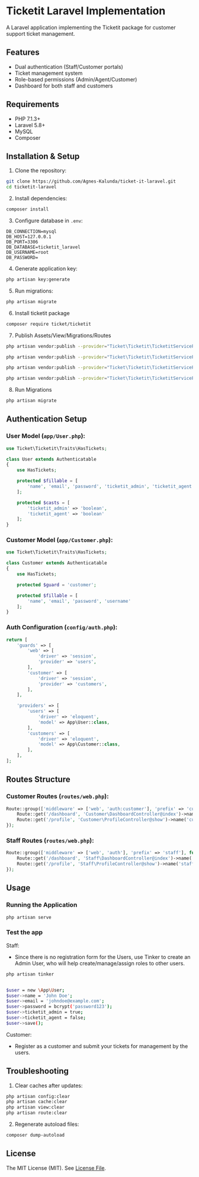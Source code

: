 # Ticketit Laravel Implementation

A Laravel application implementing the Ticketit package for customer support ticket management.

## Features

- Dual authentication (Staff/Customer portals)
- Ticket management system
- Role-based permissions (Admin/Agent/Customer)
- Dashboard for both staff and customers


## Requirements

- PHP 7.1.3+
- Laravel 5.8+
- MySQL
- Composer

## Installation & Setup

1. Clone the repository:
```bash
git clone https://github.com/Agnes-Kalunda/ticket-it-laravel.git
cd ticketit-laravel
```

2. Install dependencies:
```bash
composer install
```


3. Configure database in `.env`:
```
DB_CONNECTION=mysql
DB_HOST=127.0.0.1
DB_PORT=3306
DB_DATABASE=ticketit_laravel
DB_USERNAME=root
DB_PASSWORD=
```

4. Generate application key:
```bash
php artisan key:generate
```

5. Run migrations:
```bash
php artisan migrate
```

6. Install ticketit package
```bash
composer require ticket/ticketit
```

7. Publish Assets/View/Migrations/Routes
```bash
php artisan vendor:publish --provider="Ticket\Ticketit\TicketitServiceProvider" --tag=ticketit-views --force

php artisan vendor:publish --provider="Ticket\Ticketit\TicketitServiceProvider" --tag=ticketit-routes --force

php artisan vendor:publish --provider="Ticket\Ticketit\TicketitServiceProvider" --tag=ticketit-migrations --force

php artisan vendor:publish --provider="Ticket\Ticketit\TicketitServiceProvider" --tag=ticketit-config --force

```

8. Run Migrations
```bash
php artisan migrate
```

## Authentication Setup

### User Model (`app/User.php`):
```php
use Ticket\Ticketit\Traits\HasTickets;

class User extends Authenticatable
{
    use HasTickets;

    protected $fillable = [
        'name', 'email', 'password', 'ticketit_admin', 'ticketit_agent'
    ];

    protected $casts = [
        'ticketit_admin' => 'boolean',
        'ticketit_agent' => 'boolean'
    ];
}
```

### Customer Model (`app/Customer.php`):
```php
use Ticket\Ticketit\Traits\HasTickets;

class Customer extends Authenticatable
{
    use HasTickets;

    protected $guard = 'customer';

    protected $fillable = [
        'name', 'email', 'password', 'username'
    ];
}
```

### Auth Configuration (`config/auth.php`):
```php
return [
    'guards' => [
        'web' => [
            'driver' => 'session',
            'provider' => 'users',
        ],
        'customer' => [
            'driver' => 'session',
            'provider' => 'customers',
        ],
    ],

    'providers' => [
        'users' => [
            'driver' => 'eloquent',
            'model' => App\User::class,
        ],
        'customers' => [
            'driver' => 'eloquent',
            'model' => App\Customer::class,
        ],
    ],
];
```

## Routes Structure

### Customer Routes (`routes/web.php`):
```php
Route::group(['middleware' => ['web', 'auth:customer'], 'prefix' => 'customer'], function () {
    Route::get('/dashboard', 'Customer\DashboardController@index')->name('customer.dashboard');
    Route::get('/profile', 'Customer\ProfileController@show')->name('customer.profile');
});
```

### Staff Routes (`routes/web.php`):
```php
Route::group(['middleware' => ['web', 'auth'], 'prefix' => 'staff'], function () {
    Route::get('/dashboard', 'Staff\DashboardController@index')->name('staff.dashboard');
    Route::get('/profile', 'Staff\ProfileController@show')->name('staff.profile');
});
```


## Usage

### Running the Application
```bash
php artisan serve
```

### Test the app

Staff:
- Since there is no registration form for the Users, use Tinker to create an Admin User, who will help create/manage/assign roles to other users.

```bash
php artisan tinker


$user = new \App\User;
$user->name = 'John Doe';
$user->email = 'johndoe@example.com';
$user->password = bcrypt('password123');
$user->ticketit_admin = true; 
$user->ticketit_agent = false; 
$user->save();

```

Customer:
- Register as a customer and submit your tickets for management by the users.


## Troubleshooting

1. Clear caches after updates:
```bash
php artisan config:clear
php artisan cache:clear
php artisan view:clear
php artisan route:clear
```

2. Regenerate autoload files:
```bash
composer dump-autoload
```

## License

The MIT License (MIT). See [License File](LICENSE.md).
